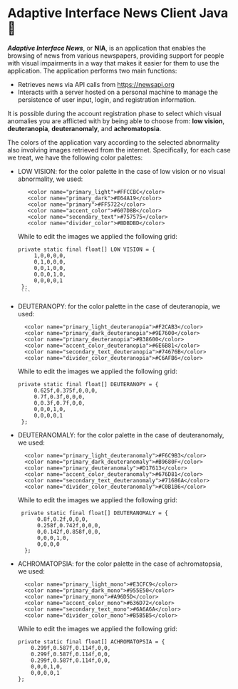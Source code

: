 # Adaptive Interface News Client Java 🔶

***Adaptive Interface News***, or **NIA**, is an application that enables the browsing of news from various newspapers, providing support for people with visual impairments in a way that makes it easier for them to use the application.
The application performs two main functions:
* Retrieves news via API calls from https://newsapi.org
* Interacts with a server hosted on a personal machine to manage the persistence of user input, login, and registration information.

It is possible during the account registration phase to select which visual anomalies you are afflicted with by being able to choose from: **low vision**, **deuteranopia**, **deuteranomaly**, and **achromatopsia**.

The colors of the application vary according to the selected abnormality also involving images retrieved from the internet. Specifically, for each case we treat, we have the following color palettes:
* LOW VISION: for the color palette in the case of low vision or no visual abnormality, we used:
  ```
     <color name="primary_light">#FFCCBC</color> 
     <color name="primary_dark">#E64A19</color> 
     <color name="primary">#FF5722</color>
     <color name="accent_color">#607D8B</color> 
     <color name="secondary_text">#757575</color> 
     <color name="divider_color">#BDBDBD</color> 
  ```
     While to edit the images we applied the following grid:
     ```
     private static final float[] LOW VISION = { 
          1,0,0,0,0,
          0,1,0,0,0, 
          0,0,1,0,0, 
          0,0,0,1,0, 
          0,0,0,0,1
      };
      ```
* DEUTERANOPY: for the color palette in the case of deuteranopia, we used:
  ```
    <color name="primary_light_deuteranopia">#F2CAB3</color> 
    <color name="primary_dark_deuteranopia">#9E7600</color> 
    <color name="primary_deuteranopia">#B38600</color>
    <color name="accent_color_deuteranopia">#6E6B81</color>
    <color name="secondary_text_deuteranopia">#74676B</color> 
    <color name="divider_color_deuteranopia">#C6AFB6</color>
  ```
   While to edit the images we applied the following grid:
   ```
   private static final float[] DEUTERANOPY = { 
        0.625f,0.375f,0,0,0,
        0.7f,0.3f,0,0,0, 
        0,0.3f,0.7f,0,0, 
        0,0,0,1,0, 
        0,0,0,0,1
    };
    ```
* DEUTERANOMALY: for the color palette in the case of deuteranomaly, we used:
  ```
    <color name="primary_light_deuteranomaly">#F6C9B3</color> 
    <color name="primary_dark_deuteranomaly">#B9680F</color> 
    <color name="primary_deuteranomaly">#D17613</color>
    <color name="accent_color_deuteranomaly">#676D81</color> 
    <color name="secondary_text_deuteranomaly">#71686A</color> 
    <color name="divider_color_deuteranomaly">#C0B1B6</color>
  ```
  While to edit the images we applied the following grid:
  ```
   private static final float[] DEUTERANOMALY = { 
        0.8f,0.2f,0,0,0,
        0.258f,0.742f,0,0,0, 
        0,0.142f,0.858f,0,0, 
        0,0,0,1,0,
        0,0,0,0
    };
    ```
* ACHROMATOPSIA: for the color palette in the case of achromatopsia, we used:
  ```
    <color name="primary_light_mono">#E3CFC9</color>
    <color name="primary_dark_mono">#955E50</color> 
    <color name="primary_mono">#A96D5D</color>
    <color name="accent_color_mono">#636D72</color> 
    <color name="secondary_text_mono">#6A6A6A</color> 
    <color name="divider_color_mono">#B5B5B5</color>
  ```
  While to edit the images we applied the following grid:
  ```
  private static final float[] ACHROMATOPSIA = { 
      0.299f,0.587f,0.114f,0,0,
      0.299f,0.587f,0.114f,0,0, 
      0.299f,0.587f,0.114f,0,0,
      0,0,0,1,0,
      0,0,0,0,1
  };
  ```


